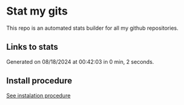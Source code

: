# Stat my gits

This repo is an automated stats builder for all my github repositories.

## Links to stats


Generated on 08/18/2024 at 00:42:03 in 0 min, 2 seconds.

## Install procedure

[See instalation procedure](./src/install.md)
